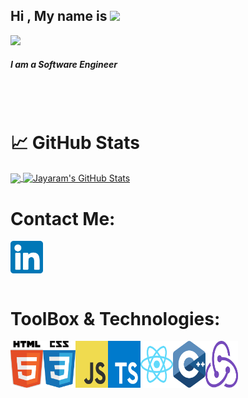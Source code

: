 ## Hi , My name is  <img src="https://raw.githubusercontent.com/MartinHeinz/MartinHeinz/main/Assets/sign.gif" width="30px">
<img src="https://raw.githubusercontent.com/MartinHeinz/MartinHeinz/master/wave.gif" width="30px">

##### I am a Software Engineer

<br />
<br />

# &#x1f4c8; GitHub Stats

<a href="https://github.com/jayaramsivaramannair/jayaramsivaramannair">
  <img align="center" src="https://github-readme-stats.vercel.app/api/top-langs/?username=jayaramsivaramannair&hide=c,cpp,css,tex&title_color=ffffff&text_color=c9cacc&icon_color=2bbc8a&bg_color=1d1f21&langs_count=10" />
</a>
<a href="https://github.com/jayaramsivaramannair/jayaramsivaramannair">
  <img align="center" src="https://github-readme-stats.vercel.app/api?username=jayaramsivaramannair&show_icons=true&line_height=27&count_private=true&title_color=ffffff&text_color=c9cacc&icon_color=2bbc8a&bg_color=1d1f21" alt="Jayaram's GitHub Stats" />
</a>

# Contact Me:

[<img align="left" alt="linkedin Icon" width="52px" src="./Assets/linkedin.svg"/>][linkedin]


<br/>
<br />

<br/>
<br />

# ToolBox & Technologies:

<img align="left" alt="html" width="52px" height="75px" src="./Assets/html5-1.svg"/> 

<img align="left" alt="css" width="52px" height="75px" src="./Assets/css-5.svg"/>

<img align="left" alt="javascript" width="52px" height="75px" src="./Assets/logo-javascript.svg"/>

<img align="left" alt="typescript" width="52px" height="75px" src="./Assets/typescript.svg"/>

<img align="left" alt="react" width="52px" height="75px" src="./Assets/react-2.svg"/>

<img align="left" alt="cpp" width="52px" height="75px" src="./Assets/c.svg"/>

<img align="left" alt="cpp" width="52px" height="75px" src="./Assets/redux.svg"/>




[lambda_school]: https://lambdaschool.com
[linkedin]: https://linkedin.com/in/jayaramsivaramannair
